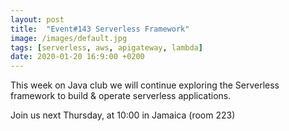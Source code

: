 ```yaml
---
layout: post
title:  "Event#143 Serverless Framework"
image: /images/default.jpg
tags: [serverless, aws, apigateway, lambda]
date: 2020-01-20 16:9:00 +0200
---
```


This week on Java club we will continue exploring the Serverless framework to build & operate serverless applications.[]()

Join us next Thursday, at 10:00 in Jamaica (room 223)
